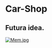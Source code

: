 # Car-Shop
## Futura idea.
[![Mem.jpg](https://i.postimg.cc/DZ237KFX/Mem.jpg)](https://postimg.cc/bGFBRWZy)
